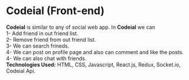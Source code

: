 # Codeial (Front-end)
<b>Codeial</b> is similar to any of social web app. In <b>Codeial</b> we can<br>
1- Add friend in out friend list.<br>
2- Remove friend from out friend list.<br>
3- We can search frineds.<br>
4- We can post on profile page and also can comment and like the posts.<br>
4- We can also chat with friends.<br>
**Technologies Used:** HTML, CSS, Javascript, React.js, Redux, Socket.io, Codeial Api.<br> 
